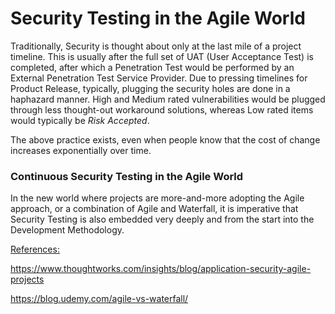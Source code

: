 # Security Testing in the Agile World

<p>Traditionally, Security is thought about only at the last mile of a project timeline.  This is usually after the full set of UAT (User Acceptance Test) is completed, after which a Penetration Test would be performed by an External Penetration Test Service Provider.  Due to pressing timelines for Product Release, typically, plugging the security holes are done in a haphazard manner.  High and Medium rated vulnerabilities would be plugged through less thought-out workaround solutions, whereas Low rated items would typically be <i>Risk Accepted</i>.

<p>The above practice exists, even when people know that the cost of change increases exponentially over time.

<p><h3>Continuous Security Testing in the Agile World</h3>

<p> In the new world where projects are more-and-more adopting the Agile approach, or a combination of Agile and Waterfall, it is imperative that Security Testing is also embedded very deeply and from the start into the Development Methodology.


<p><u>References:</u>

<p><a href="https://www.thoughtworks.com/insights/blog/application-security-agile-projects" target="_blank" rel="noopener">https://www.thoughtworks.com/insights/blog/application-security-agile-projects</a>

<p><a href="https://blog.udemy.com/agile-vs-waterfall/" target="_blank" rel="noopener">https://blog.udemy.com/agile-vs-waterfall/</a>

